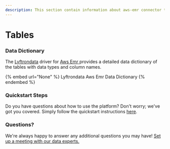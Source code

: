 ```yaml
---
description: This section contain information about aws-emr connector tables information
---
```


# Tables

### Data Dictionary

The [Lyftrondata](https://www.lyftrondata.com/) driver for [Aws Emr](None/)[ ](https://www.lyftrondata.com/integration/aws-emr/)provides a detailed data dictionary of the tables with data types and column names.

{% embed url="None" %}
Lyftrondata Aws Emr Data Dictionary
{% endembed %}

### Quickstart Steps

Do you have questions about how to use the platform? Don't worry; we've got you covered. Simply follow the quickstart instructions [here](../README.md).

### Questions? <a href="#questions" id="questions"></a>

We're always happy to answer any additional questions you may have! [Set up a meeting with our data experts.](https://www.lyftrondata.com/book-a-meeting/)

